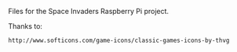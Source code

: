 Files for the Space Invaders Raspberry Pi project.

Thanks to:

    http://www.softicons.com/game-icons/classic-games-icons-by-thvg
